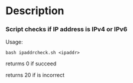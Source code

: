 # Description
### Script checks if IP address is IPv4 or IPv6

Usage:
```
bash ipaddrcheck.sh <ipaddr>
```

returms 0 if succeed

returns 20 if <ipaddr> is incorrect
